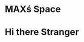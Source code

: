 <html>
<head>
  <h1>MAXś Space</h1>
<!-- <script src="https://cdn.onesignal.com/sdks/OneSignalSDK.js" async=""></script>
<script>
  window.OneSignal = window.OneSignal || [];
  OneSignal.push(function() {
    OneSignal.init({
      appId: "c2c75dac-54a3-4dca-a96f-706550d855b0",
    });
  });
</script> --!>
</head>
<body>

<h1>Hi there Stranger</h1>

</body>
</html>
